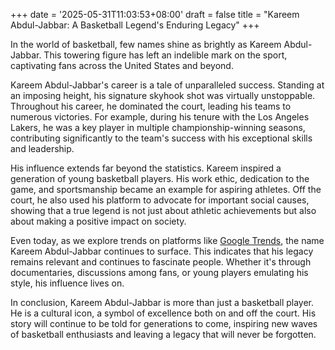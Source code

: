+++
date = '2025-05-31T11:03:53+08:00'
draft = false
title = "Kareem Abdul-Jabbar: A Basketball Legend's Enduring Legacy"
+++

In the world of basketball, few names shine as brightly as Kareem Abdul-Jabbar. This towering figure has left an indelible mark on the sport, captivating fans across the United States and beyond. 

Kareem Abdul-Jabbar's career is a tale of unparalleled success. Standing at an imposing height, his signature skyhook shot was virtually unstoppable. Throughout his career, he dominated the court, leading his teams to numerous victories. For example, during his tenure with the Los Angeles Lakers, he was a key player in multiple championship-winning seasons, contributing significantly to the team's success with his exceptional skills and leadership. 

His influence extends far beyond the statistics. Kareem inspired a generation of young basketball players. His work ethic, dedication to the game, and sportsmanship became an example for aspiring athletes. Off the court, he also used his platform to advocate for important social causes, showing that a true legend is not just about athletic achievements but also about making a positive impact on society. 

Even today, as we explore trends on platforms like [Google Trends](https://trends.google.com/trending/rss?geo=US), the name Kareem Abdul-Jabbar continues to surface. This indicates that his legacy remains relevant and continues to fascinate people. Whether it's through documentaries, discussions among fans, or young players emulating his style, his influence lives on. 

In conclusion, Kareem Abdul-Jabbar is more than just a basketball player. He is a cultural icon, a symbol of excellence both on and off the court. His story will continue to be told for generations to come, inspiring new waves of basketball enthusiasts and leaving a legacy that will never be forgotten.